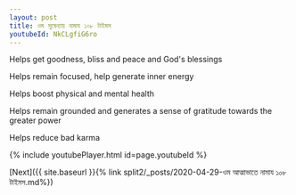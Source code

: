 ```yaml
---
layout: post
title: ওম সুষেন্যায় নামায ১০৮ টাইমস
youtubeId: NkCLgfiG6ro
---
```

 
 
Helps get goodness, bliss and peace and God's blessings
 
Helps remain focused, help generate inner energy 
 
Helps boost physical and mental health 
 
Helps remain grounded and generates a sense of gratitude towards the greater power 
 
Helps reduce bad karma
 
 
 
 


{% include youtubePlayer.html id=page.youtubeId %}
 
[Next]({{ site.baseurl }}{% link  split2/_posts/2020-04-29-ওম আত্মাভাতে নামায ১০৮ টাইমস.md%})
 

